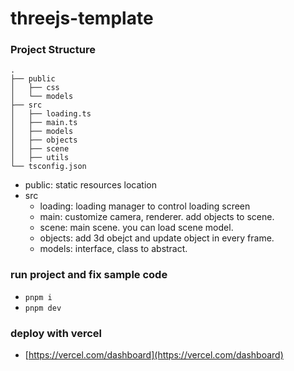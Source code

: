 # threejs-template

### Project Structure

```
.
├── public
│   ├── css
│   └── models
├── src
│   ├── loading.ts
│   ├── main.ts
│   ├── models
│   ├── objects
│   ├── scene
│   ├── utils
└── tsconfig.json
```

- public: static resources location
- src
    - loading: loading manager to control loading screen
    - main: customize camera, renderer. add objects to scene.
    - scene: main scene. you can load scene model.
    - objects: add 3d obejct and update object in every frame.
    - models: interface, class to abstract.


### run project and fix sample code

- `pnpm i`
- `pnpm dev`

### deploy with vercel

- [https://vercel.com/dashboard](https://vercel.com/dashboard)